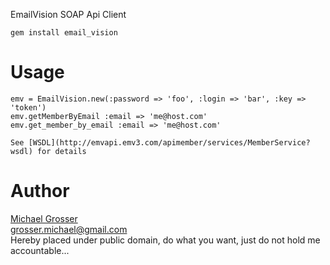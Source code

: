 EmailVision SOAP Api Client

    gem install email_vision

Usage
=====

    emv = EmailVision.new(:password => 'foo', :login => 'bar', :key => 'token')
    emv.getMemberByEmail :email => 'me@host.com'
    emv.get_member_by_email :email => 'me@host.com'

    See [WSDL](http://emvapi.emv3.com/apimember/services/MemberService?wsdl) for details

Author
======
[Michael Grosser](http://pragmatig.wordpress.com)  
grosser.michael@gmail.com  
Hereby placed under public domain, do what you want, just do not hold me accountable...